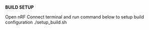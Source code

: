 **BUILD SETUP**

Open nRF Connect terminal and run command below to setup build configuration
./setup_build.sh